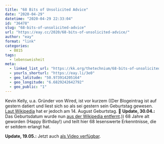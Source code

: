 ```yaml
---
title: "68 Bits of Unsolicited Advice"
date: "2020-04-29"
datetime: "2020-04-29 22:33:04"
id: "36478"
slug: "68-bits-of-unsolicited-advice"
url: "https://eay.cc/2020/68-bits-of-unsolicited-advice/"
author: "eay"
format: "link"
categories:
  - 0815
tags:
  - lebensweisheit
meta:
  - linked_list_url: "https://kk.org/thetechnium/68-bits-of-unsolicited-advice/"
  - yourls_shorturl: "https://eay.li/3e0"
  - geo_latitude: "50.973914205164"
  - geo_longitude: "6.6829242642792"
  - geo_public: "1"
---
```


Kevin Kelly, u.a. Gründer von Wired, ist vor kurzem ((Der Blogeintrag ist auf gestern datiert und liest sich so als sei gestern sein Geburtstag gewesen. [Laut Wikipedia](https://en.wikipedia.org/wiki/Kevin_Kelly_(editor)) hat er jedoch am 14. August Geburtstag. 🤔 **Update, 30.04.:** Das Geburtsdatum wurde nun [aus der Wikipedia entfernt](https://en.wikipedia.org/wiki/Special:MobileDiff/953965145).)) 68 Jahre alt geworden (Happy Birthday!) und teilt hier 68 lesenswerte Erkenntnisse, die er seitdem erlangt hat.

**Update, 19.05.:** Jetzt auch [als Video verfügbar](https://youtu.be/Zz70rcguxwk).
